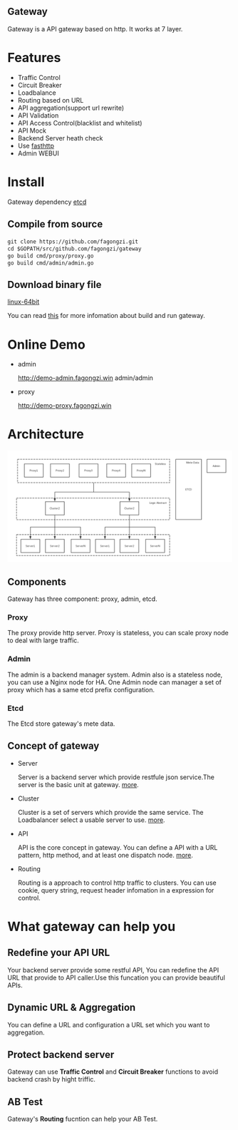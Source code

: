 Gateway
-------
Gateway is a API gateway based on http. It works at 7 layer.

# Features
* Traffic Control
* Circuit Breaker
* Loadbalance
* Routing based on URL
* API aggregation(support url rewrite)
* API Validation
* API Access Control(blacklist and whitelist)
* API Mock
* Backend Server heath check
* Use [fasthttp](https://github.com/valyala/fasthttp)
* Admin WEBUI

# Install
Gateway dependency [etcd](https://github.com/coreos/etcd)

## Compile from source
```
git clone https://github.com/fagongzi.git
cd $GOPATH/src/github.com/fagongzi/gateway
go build cmd/proxy/proxy.go
go build cmd/admin/admin.go
```

## Download binary file
[linux-64bit](http://7xtbpp.com1.z0.glb.clouddn.com/gateway-linux64.tar.gz)

You can read [this](./docs/build.md) for more infomation about build and run gateway.

# Online Demo

* admin

  http://demo-admin.fagongzi.win admin/admin

* proxy
  
  http://demo-proxy.fagongzi.win 

# Architecture
![](./images/arch.png)

## Components
Gateway has three component: proxy, admin, etcd.

### Proxy
The proxy provide http server. Proxy is stateless, you can scale proxy node to deal with large traffic.

### Admin 
The admin is a backend manager system. Admin also is a stateless node, you can use a Nginx node for HA. One Admin node can manager a set of proxy which has a same etcd prefix configuration.

### Etcd
The Etcd store gateway's mete data.

## Concept of gateway

* Server

  Server is a backend server which provide restfule json service.The server is the basic unit at gateway. [more](./docs/server.md).

* Cluster

  Cluster is a set of servers which provide the same service. The Loadbalancer select a usable server to use. [more](./docs/cluster.md).

* API

  API is the core concept in gateway.  You can define a API with a URL pattern, http method, and at least one dispatch node. [more](./docs/api.md).

* Routing

  Routing is a approach to control http traffic to clusters. You can use cookie, query string, request header infomation in a expression for control.

# What gateway can help you
## Redefine your API URL
Your backend server provide some restful API, You can redefine the API URL that provide to API caller.Use this funcation you can provide beautiful APIs.  

## Dynamic URL & Aggregation
You can define a URL and configuration a URL set which you want to aggregation.

## Protect backend server
Gateway can use **Traffic Control** and **Circuit Breaker** functions to avoid backend crash by hight triffic.

## AB Test
Gateway's **Routing** fucntion can help your AB Test.
